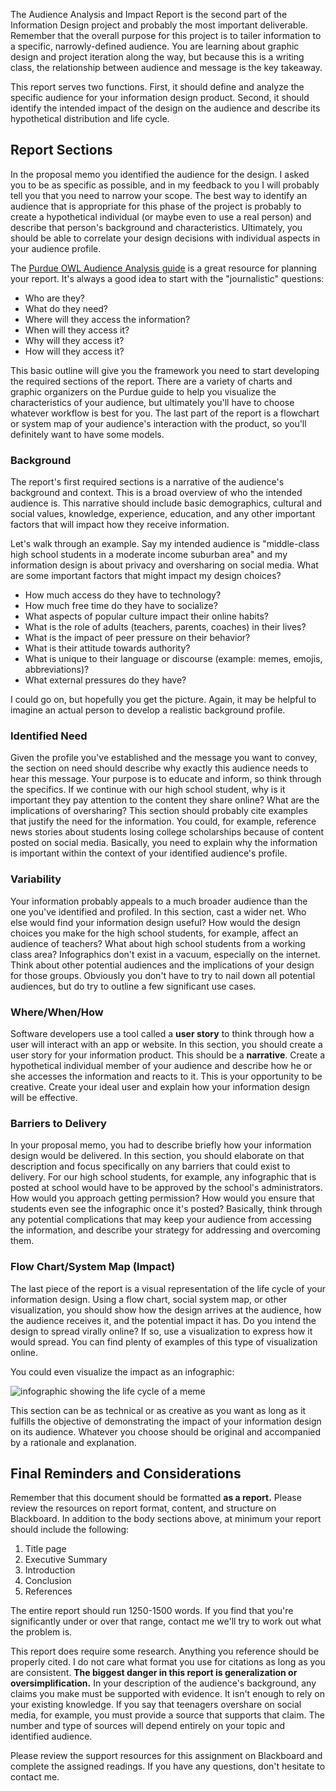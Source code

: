 The Audience Analysis and Impact Report is the second part of the Information Design project and probably the most important deliverable. Remember that the overall purpose for this project is to tailer information to a specific, narrowly-defined audience. You are learning about graphic design and project iteration along the way, but because this is a writing class, the relationship between audience and message is the key takeaway.

This report serves two functions. First, it should define and analyze the specific audience for your information design product. Second, it should identify the intended impact of the design on the audience and describe its hypothetical distribution and life cycle. 

## Report Sections
In the proposal memo you identified the audience for the design. I asked you to be as specific as possible, and in my feedback to you I will probably tell you that you need to narrow your scope. The best way to identify an audience that is appropriate for this phase of the project is probably to create a hypothetical individual (or maybe even to use a real person) and describe that person's background and characteristics. Ultimately, you should be able to correlate your design decisions with individual aspects in your audience profile. 

The [Purdue OWL Audience Analysis guide](https://owl.purdue.edu/owl/subject_specific_writing/professional_technical_writing/audience_analysis/index.html) is a great resource for planning your report. It's always a good idea to start with the "journalistic" questions:
- Who are they?
- What do they need?
- Where will they access the information? 
- When will they access it?
- Why will they access it?
- How will they access it?

This basic outline will give you the framework you need to start developing the required sections of the report. There are a variety of charts and graphic organizers on the Purdue guide to help you visualize the characteristics of your audience, but ultimately you'll have to choose whatever workflow is best for you. The last part of the report is a flowchart or system map of your audience's interaction with the product, so you'll definitely want to have some models.

### Background
The report's first required sections is a narrative of the audience's background and context. This is a broad overview of who the intended audience is. This narrative should include basic demographics, cultural and social values, knowledge, experience, education, and any other important factors that will impact how they receive information. 

Let's walk through an example. Say my intended audience is "middle-class high school students in a moderate income suburban area" and my information design is about privacy and oversharing on social media. What are some important factors that might impact my design choices?

- How much access do they have to technology?
- How much free time do they have to socialize?
- What aspects of popular culture impact their online habits?
- What is the role of adults (teachers, parents, coaches) in their lives?
- What is the impact of peer pressure on their behavior?
- What is their attitude towards authority?
- What is unique to their language or discourse (example: memes, emojis, abbreviations)?
- What external pressures do they have?

I could go on, but hopefully you get the picture. Again, it may be helpful to imagine an actual person to develop a realistic background profile. 

### Identified Need
Given the profile you've established and the message you want to convey, the section on need should describe why exactly this audience needs to hear this message. Your purpose is to educate and inform, so think through the specifics. If we continue with our high school student, why is it important they pay attention to the content they share online? What are the implications of oversharing? This section should probably cite examples that justify the need for the information. You could, for example, reference news stories about students losing college scholarships because of content posted on social media. Basically, you need to explain why the information is important within the context of your identified audience's profile. 

### Variability 
Your information probably appeals to a much broader audience than the one you've identified and profiled. In this section, cast a wider net. Who else would find your information design useful? How would the design choices you make for the high school students, for example, affect an audience of teachers? What about high school students from a working class area? Infographics don't exist in a vacuum, especially on the internet. Think about other potential audiences and the implications of your design for those groups. Obviously you don't have to try to nail down all potential audiences, but do try to outline a few significant use cases.

### Where/When/How
Software developers use a tool called a **user story** to think through how a user will interact with an app or website. In this section, you should create a user story for your information product. This should be a **narrative**. Create a hypothetical individual member of your audience and describe how he or she accesses the information and reacts to it. This is your opportunity to be creative. Create your ideal user and explain how your information design will be effective. 

### Barriers to Delivery
In your proposal memo, you had to describe briefly how your information design would be delivered. In this section, you should elaborate on that description and focus specifically on any barriers that could exist to delivery. For our high school students, for example, any infographic that is posted at school would have to be approved by the school's administrators. How would you approach getting permission? How would you ensure that students even see the infographic once it's posted? Basically, think through any potential complications that may keep your audience from accessing the information, and describe your strategy for addressing and overcoming them. 

### Flow Chart/System Map (Impact)
The last piece of the report is a visual representation of the life cycle of your information design. Using a flow chart, social system map, or other visualization, you should show how the design arrives at the audience, how the audience receives it, and the potential impact it has. Do you intend the design to spread virally online? If so, use a visualization to express how it would spread. You can find plenty of examples of this type of visualization online. 

You could even visualize the impact as an infographic:

![infographic showing the life cycle of a meme](writ350/major_projects/assets/internetmeme_wm.jpg)

This section can be as technical or as creative as you want as long as it fulfills the objective of demonstrating the impact of your information design on its audience. Whatever you choose should be original and accompanied by a rationale and explanation. 

## Final Reminders and Considerations
Remember that this document should be formatted **as a report.** Please review the resources on report format, content, and structure on Blackboard. In addition to the body sections above, at minimum your report should include the following:
1. Title page
2. Executive Summary
3. Introduction
4. Conclusion
5. References 

The entire report should run 1250-1500 words. If you find that you're significantly under or over that range, contact me we'll try to work out what the problem is.

This report does require some research. Anything you reference should be properly cited. I do not care what format you use for citations as long as you are consistent. **The biggest danger in this report is generalization or oversimplification.** In your description of the audience's background, any claims you make must be supported with evidence. It isn't enough to rely on your existing knowledge. If you say that teenagers overshare on social media, for example, you must provide a source that supports that claim. The number and type of sources will depend entirely on your topic and identified audience.

Please review the support resources for this assignment on Blackboard and complete the assigned readings. If you have any questions, don't hesitate to contact me. 
